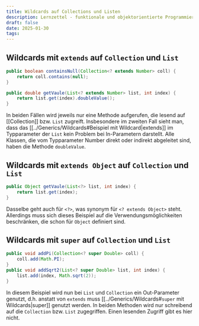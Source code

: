 ```yaml
---
title: Wildcards auf Collections und Listen
description: Lernzettel - funktionale und objektorientierte Programmierung
draft: false
date: 2025-01-30
tags:
---
```

## Wildcards mit `extends` auf `Collection` und `List`
```java
public boolean containsNull(Collection<? extends Number> coll) {
	return coll.contains(null);
}

public double getVaule(List<? extends Number> list, int index) {
	return list.get(index).doubleValue();
}
```
In beiden Fällen wird jeweils nur eine Methode aufgerufen, die lesend auf [[Collection]] bzw. `List` zugreift. Insbesondere im zweiten Fall sieht man, dass das [[../Generics/Wildcards#Beispiel mit Wildcard|extends]] im Typparameter der `List` kein Problem bei In-Parametern darstellt. Alle Klassen, die vom Typparameter Number direkt oder indirekt abgeleitet sind, haben die Methode `doubleValue`.
## Wildcards mit `extends Object` auf `Collection` und `List`
```java
public Object getVaule(List<?> list, int index) {
	return list.get(index);
}
```
Dasselbe geht auch für `<?>`, was synonym für `<? extends Object>` steht. Allerdings muss sich dieses Beispiel auf die Verwendungsmöglichkeiten beschränken, die schon für `Object` definiert sind.
## Wildcards mit `super` auf `Collection` und `List`
```java
public void addPi(Collection<? super Double> coll) {
	coll.add(Math.PI);
}
public void addSqrt2(List<? super Double> list, int index) {
	list.add(index, Math.sqrt(2));
}
```
In diesem Beispiel wird nun bei `List` und `Collection` ein Out-Parameter genutzt, d.h. anstatt von `extends` muss [[../Generics/Wildcards#`super` mit Wildcards|super]] genutzt werden. In beiden Methoden wird nur schreibend auf die `Collection` bzw. `List` zugegriffen. Einen lesenden Zugriff gibt es hier nicht.